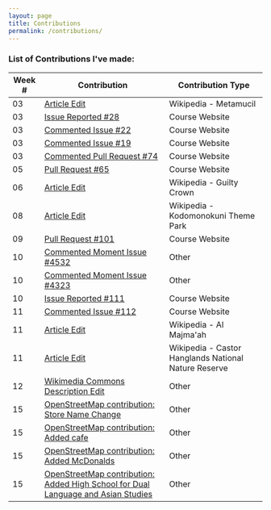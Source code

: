 ```yaml
---
layout: page  
title: Contributions  
permalink: /contributions/
---
```


### List of Contributions I've made: 


| Week # | Contribution | Contribution Type |
|--------|---------------------------------------------------------------------------------------|-------------------------------------|
| 03 | [Article Edit](https://en.wikipedia.org/wiki/Special:Contributions/64_oz_wine_glass) | Wikipedia - Metamucil |
| 03 | [Issue Reported #28](https://github.com/joannakl/cs480_s18/issues/28) | Course Website |
| 03 | [Commented Issue #22](https://github.com/joannakl/cs480_s18/issues/22) | Course Website |
| 03 | [Commented Issue #19](https://github.com/joannakl/cs480_s18/issues/19) | Course Website |
| 03 | [Commented Pull Request #74](https://github.com/joannakl/cs480_s18/pull/74) | Course Website |
| 05 | [Pull Request #65](https://github.com/joannakl/cs480_s18/pull/65) | Course Website |
| 06 | [Article Edit](https://en.wikipedia.org/wiki/Special:Contributions/64_oz_wine_glass) | Wikipedia - Guilty Crown |
| 08 | [Article Edit](https://en.wikipedia.org/wiki/Special:Contributions/64_oz_wine_glass) | Wikipedia - Kodomonokuni Theme Park |
| 09 | [Pull Request #101](https://github.com/joannakl/cs480_s18/pull/101) | Course Website |
| 10 | [Commented Moment Issue #4532](https://github.com/moment/moment/issues/4532) | Other 
| 10 | [Commented Moment Issue #4323](https://github.com/moment/moment/issues/4323) | Other  
| 10 | [Issue Reported #111](https://github.com/joannakl/cs480_s18/issues/111) | Course Website  
| 11 | [Commented Issue #112](https://github.com/joannakl/cs480_s18/issues/112) | Course Website  
| 11 | [Article Edit](https://en.wikipedia.org/wiki/Special:Contributions/64_oz_wine_glass) | Wikipedia - Al Majma'ah  
| 11 | [Article Edit](https://en.wikipedia.org/wiki/Special:Contributions/64_oz_wine_glass) | Wikipedia - Castor Hanglands National Nature Reserve  
| 12 | [Wikimedia Commons Description Edit](https://commons.wikimedia.org/wiki/Special:Contributions/64_oz_wine_glass) | Other
| 15 | [OpenStreetMap contribution: Store Name Change](https://www.openstreetmap.org/changeset/58937173#map=19/40.73022/-73.98318&layers=N) | Other  
| 15 | [OpenStreetMap contribution: Added cafe](https://www.openstreetmap.org/changeset/58937111) | Other 
| 15 | [OpenStreetMap contribution: Added McDonalds](https://www.openstreetmap.org/changeset/58937098) | Other  
| 15 | [OpenStreetMap contribution: Added High School for Dual Language and Asian Studies](https://www.openstreetmap.org/changeset/58937038) | Other  